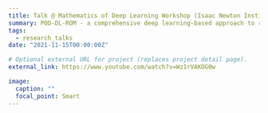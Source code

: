 ```yaml
---
title: Talk @ Mathematics of Deep Learning Workshop (Isaac Newton Institute, University of Cambridge)
summary: POD-DL-ROM - a comprehensive deep learning-based approach to reduced order modeling of nonlinear time-dependent parametrized PDEs.
tags:
  - research_talks
date: "2021-11-15T00:00:00Z"

# Optional external URL for project (replaces project detail page).
external_link: https://www.youtube.com/watch?v=Wz1rVAKOG0w

image:
  caption: ""
  focal_point: Smart
---
```

